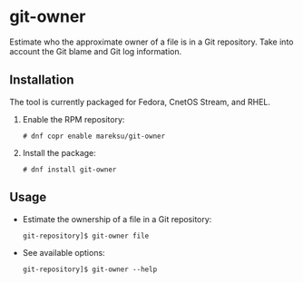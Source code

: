 # git-owner

Estimate who the approximate owner of a file is in a Git repository. Take into account the Git blame and Git log information.

## Installation

The tool is currently packaged for Fedora, CnetOS Stream, and RHEL.

1. Enable the RPM repository:

    ```
    # dnf copr enable mareksu/git-owner 
    ```

2. Install the package:

    ```
    # dnf install git-owner 
    ```

## Usage

* Estimate the ownership of a file in a Git repository:

    ```
    git-repository]$ git-owner file
    ```

* See available options:

    ```
    git-repository]$ git-owner --help
    ```
